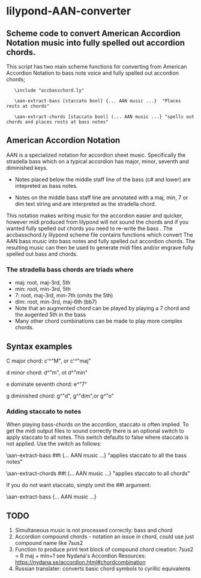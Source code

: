 # lilypond-AAN-converter
## Scheme code to convert American Accordion Notation music into fully spelled out accordion chords.
This script has two main scheme functions for converting from American 
Accordion Notation to bass note voice and fully spelled out accordion
chords;

       \include "accbasschord.ly"

       \aan-extract-bass [staccato bool] {... AAN music ...}  "Places rests at chords"
       
       \aan-extract-chords [staccato bool] (... AAN music ...} "spells out chords and places rests at bass notes"

## American Accordion Notation
AAN is a specialized notation for accordion sheet music.  Specifically the stradella bass which on a typical accordion has major, minor, seventh and diminished keys.  

* Notes placed below the middle staff line of the bass  (c# and lower) are intepreted as bass notes.   

* Notes on the middle bass  staff line are annotated with a maj, min, 7 or dim text string and are interpreted as the stradella chord. 

This notation makes writing music for the accordion easier and quicker, however midi produced from lilypond will not sound the chords and if you wanted fully spelled out chords you need to re-write the bass .
The accbasschord.ly lilypond scheme file contains functions which convert  The AAN bass  music into bass notes and fully spelled out accordion chords.  The resulting music can then be used to generate midi files and/or engrave fully spelled out bass and chords.
### The stradella bass chords are triads where
* maj: root, maj-3rd, 5th
* min: root, min-3rd, 5th
* 7: root, maj-3rd, min-7th   (omits the 5th)
* dim: root, min-3rd, maj-6th (bb7)
* Note that an augmented chord can be played by playing a 7 chord and the augented 5th in the bass
* Many other chord combinations can be made to play more complex chords.

## Syntax examples
C major chord: c'^"M", or  c'^"maj"

d minor chord: d^"m", ot d^"min"

e dominate seventh chord: e^"7"

g diminished chord: g^"d", g^"dim",or g^"o"

### Adding staccato to notes
When playing bass-chords on the accordion, staccato is often implied.  To get the midi output files to sound correctly there is an optional switch to apply staccato to all notes.
This switch defaults to false where staccato is not applied.  Use the switch as follows:

 \aan-extract-bass ##t {... AAN music ...}  "applies staccato to all the bass notes"
       
 \aan-extract-chords ##t (... AAN music ...} "applies staccato to all chords"

 If you do not want staccato, simply omit the ##t argument:

 \aan-extract-bass  {... AAN music ...}

 

## TODO
  1. Simultaneous music is not processed correctly: bass and chord
  2. Accordion compound chords - notation an issue in chord, could use just compound name like 7sus2
  3. Function to produce print text block of compound chord creation:  7sus2 = R maj + min+1 see Nydana's Accordion Resources: https://nydana.se/accordion.html#chordcombination
  4. Russian translater:  converts basic chord symbols to cyrillic equivalents 

